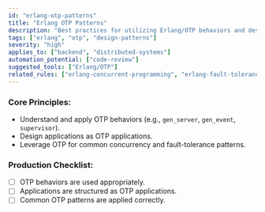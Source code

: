 ```yaml
---
id: "erlang-otp-patterns"
title: "Erlang OTP Patterns"
description: "Best practices for utilizing Erlang/OTP behaviors and design principles."
tags: ["erlang", "otp", "design-patterns"]
severity: "high"
applies_to: ["backend", "distributed-systems"]
automation_potential: ["code-review"]
suggested_tools: ["Erlang/OTP"]
related_rules: ["erlang-concurrent-programming", "erlang-fault-tolerance"]
---
```


### Core Principles:
- Understand and apply OTP behaviors (e.g., `gen_server`, `gen_event`, `supervisor`).
- Design applications as OTP applications.
- Leverage OTP for common concurrency and fault-tolerance patterns.

### Production Checklist:
- [ ] OTP behaviors are used appropriately.
- [ ] Applications are structured as OTP applications.
- [ ] Common OTP patterns are applied correctly.
